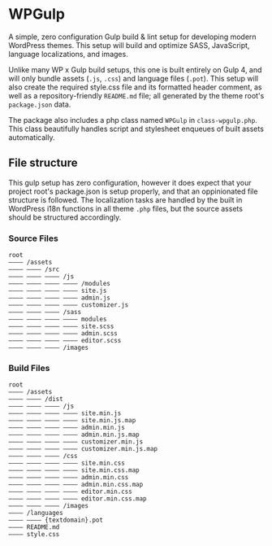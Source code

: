 # WPGulp

A simple, zero configuration Gulp build &amp; lint setup for developing modern WordPress themes. This setup will build and optimize SASS, JavaScript, language localizations, and images. 

Unlike many WP x Gulp build setups, this one is built entirely on Gulp 4, and will only bundle assets (`.js`, `.css`) and language files (`.pot`). This setup will also create the required style.css file and its formatted header comment, as well as a repository-friendly `README.md` file; all generated by the theme root's `package.json` data.

The package also includes a php class named `WPGulp` in `class-wpgulp.php`. This class beautifully handles script and stylesheet enqueues of built assets automatically. 

## File structure

This gulp setup has zero configuration, however it does expect that your project root's package.json is setup properly, and that an oppinionated file structure is followed. The localization tasks are handled by the built in WordPress i18n functions in all theme `.php` files, but the source assets should be structured accordingly.

### Source Files

```
root
―――― /assets
―――― ―――― /src
―――― ―――― ―――― /js
―――― ―――― ―――― ―――― /modules
―――― ―――― ―――― ―――― site.js
―――― ―――― ―――― ―――― admin.js
―――― ―――― ―――― ―――― customizer.js
―――― ―――― ―――― /sass
―――― ―――― ―――― ―――― modules
―――― ―――― ―――― ―――― site.scss
―――― ―――― ―――― ―――― admin.scss
―――― ―――― ―――― ―――― editor.scss
―――― ―――― ―――― /images
```

### Build Files

```
root
―――― /assets
―――― ―――― /dist
―――― ―――― ―――― /js
―――― ―――― ―――― ―――― site.min.js
―――― ―――― ―――― ―――― site.min.js.map
―――― ―――― ―――― ―――― admin.min.js
―――― ―――― ―――― ―――― admin.min.js.map
―――― ―――― ―――― ―――― customizer.min.js
―――― ―――― ―――― ―――― customizer.min.js.map
―――― ―――― ―――― /css
―――― ―――― ―――― ―――― site.min.css
―――― ―――― ―――― ―――― site.min.css.map
―――― ―――― ―――― ―――― admin.min.css
―――― ―――― ―――― ―――― admin.min.css.map
―――― ―――― ―――― ―――― editor.min.css
―――― ―――― ―――― ―――― editor.min.css.map
―――― ―――― ―――― /images
―――― /languages
―――― ―――― {textdomain}.pot
―――― README.md
―――― style.css
```

